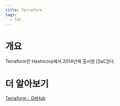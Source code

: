 ```yaml
---
title: Terraform
tags:
  - IaC
---
```


# 개요

Terraform은 Hashicorp에서 2014년에 출시한 [[IaC]]다.

# 더 알아보기

[Terraform - GitHub](https://github.com/hashicorp/terraform)

